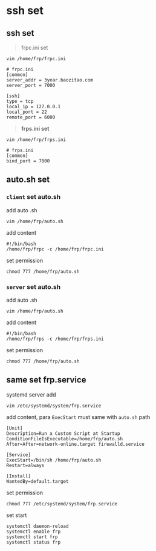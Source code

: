 
# ssh set


## ssh set
> frpc.ini set

```
vim /home/frp/frpc.ini
```
```
# frpc.ini
[common]
server_addr = 3year.baozitao.com
server_port = 7000

[ssh]
type = tcp
local_ip = 127.0.0.1
local_port = 22
remote_port = 6000
```

> **frps.ini set**

```
vim /home/frp/frps.ini
```
```
# frps.ini
[common]
bind_port = 7000
```


## auto.sh set
### `client` set auto.sh
add auto .sh
```
vim /home/frp/auto.sh
```
add content
```
#!/bin/bash
/home/frp/frpc -c /home/frp/frpc.ini
```
set permission
```
chmod 777 /home/frp/auto.sh
```
### `server` set auto.sh
add auto .sh
```
vim /home/frp/auto.sh
```
add content
```
#!/bin/bash
/home/frp/frps -c /home/frp/frps.ini
```
set permission
```
chmod 777 /home/frp/auto.sh
```

## same set  frp.service
systemd server add
```
vim /etc/systemd/system/frp.service
```
add content, para `ExecStart` must same with `auto.sh` path
```
[Unit]
Description=Run a Custom Script at Startup
ConditionFileIsExecutable=/home/frp/auto.sh
After=After=network-online.target firewalld.service

[Service]
ExecStart=/bin/sh /home/frp/auto.sh
Restart=always

[Install]
WantedBy=default.target
```

set permission
```
chmod 777 /etc/systemd/system/frp.service
```

set start
```
systemctl daemon-reload 
systemctl enable frp
systemctl start frp
systemctl status frp
```





















